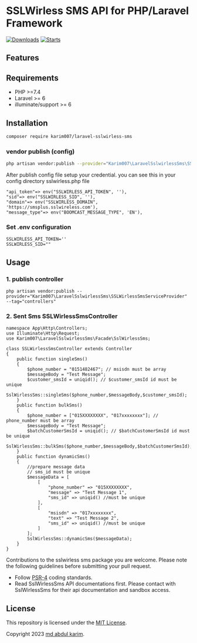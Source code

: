 # SSLWirless SMS API for PHP/Laravel Framework

[![Downloads](https://img.shields.io/packagist/dt/karim007/laravel-sslwirless-sms)](https://packagist.org/packages/karim007/laravel-sslwirless-sms)
[![Starts](https://img.shields.io/packagist/stars/karim007/laravel-sslwirless-sms)](https://packagist.org/packages/karim007/laravel-sslwirless-sms)

## Features

## Requirements

- PHP >=7.4
- Laravel >= 6
- illuminate/support >= 6

## Installation

```bash
composer require karim007/laravel-sslwirless-sms
```

### vendor publish (config)

```bash
php artisan vendor:publish --provider="Karim007\LaravelSslwirlessSms\SSLWirlessSmsServiceProvider" --tag="config"
```

After publish config file setup your credential. you can see this in your config directory sslwirless.php file

```
"api_token"=> env("SSLWIRLESS_API_TOKEN", ''),
"sid"=> env("SSLWIRLESS_SID", ''),
"domain"=> env("SSLWIRLESS_DOMAIN", 'https://smsplus.sslwireless.com'),
"message_type"=> env("BOOMCAST_MESSAGE_TYPE", 'EN'),
```

### Set .env configuration

```
SSLWIRLESS_API_TOKEN=''
SSLWIRLESS_SID=""

```

## Usage
### 1. publish controller
```
php artisan vendor:publish --provider="Karim007\LaravelSslwirlessSms\SSLWirlessSmsServiceProvider" --tag="controllers"
```

### 2. Sent Sms SSLWirlessSmsController
```
namespace App\Http\Controllers;
use Illuminate\Http\Request;
use Karim007\LaravelSslwirlessSms\Facade\SslWirlessSms;

class SSLWirlessSmsController extends Controller
{
    public function singleSms()
    {
        $phone_number = "0151482467"; // msisdn must be array
        $messageBody = "Test Message";
        $customer_smsId = uniqid(); // $customer_smsId id must be unique
        SslWirlessSms::singleSms($phone_number,$messageBody,$customer_smsId);
    }
    public function bulkSms()
    {
        $phone_number = ["015XXXXXXXX", "017xxxxxxxx"]; // phone_number must be array
        $messageBody = "Test Message";
        $batchCustomerSmsId = uniqid(); // $batchCustomerSmsId id must be unique
        SslWirlessSms::bulkSms($phone_number,$messageBody,$batchCustomerSmsId);
    }
    public function dynamicSms()
    {
        //prepare message data
        // sms_id must be unique
        $messageData = [
            [
                "phone_number" => "015XXXXXXXX",
                "message" => "Test Message 1",
                "sms_id" => uniqid() //must be unique
            ],
            [
                "msisdn" => "017xxxxxxxx",
                "text" => "Test Message 2",
                "sms_id" => uniqid() //must be unique
            ]
        ];
        SslWirlessSms::dynamicSms($messageData);
    }
}
```


Contributions to the sslwirless sms package you are welcome. Please note the following guidelines before submitting your pull
request.

- Follow [PSR-4](http://www.php-fig.org/psr/psr-4/) coding standards.
- Read SslWirlessSms API documentations first. Please contact with SslWirlessSms for their api documentation and sandbox access.

## License

This repository is licensed under the [MIT License](http://opensource.org/licenses/MIT).

Copyright 2023 [md abdul karim](https://github.com/karim-007).
